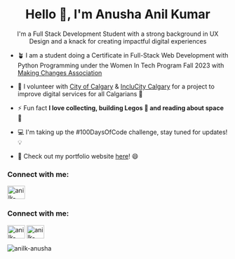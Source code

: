 <h1 align="center">Hello 👋, I'm Anusha Anil Kumar</h1>
<p align="center">I'm a Full Stack Development Student with a strong background in UX Design and a knack for creating impactful digital experiences </p>

- 🪴 I am a student doing a Certificate in Full-Stack Web Development with Python Programming under the Women In Tech Program Fall 2023 with [Making Changes Association](https://www.makingchangesassociation.ca/women-in-technology)

- 🔭 I volunteer with [City of Calgary](https://www.calgary.ca/home.html) & [IncluCity Calgary](https://www.inclucitycalgary.ca/) for a project to improve digital services for all Calgarians 🌻
 
- ⚡ Fun fact **I love collecting, building Legos 🙂 and reading about space 🚀**

- 💻 I'm taking up the #100DaysOfCode challenge, stay tuned for updates! 💡

- 🎯 Check out my portfolio website [here](https://anusha-anilkumar.netlify.app/)! 😄

<h3 align="left">Connect with me:</h3>
<p align="left">
<a href="https://linkedin.com/in/anilk-anusha" target="blank"><img align="center" src="https://raw.githubusercontent.com/rahuldkjain/github-profile-readme-generator/master/src/images/icons/Social/linked-in-alt.svg" alt="anilk-anusha" height="30" width="40" /></a>
</p>

<h3 align="left">Connect with me:</h3>
<p align="left">
<a href="https://dev.to/anilk-anusha" target="blank"><img align="center" src="https://raw.githubusercontent.com/rahuldkjain/github-profile-readme-generator/master/src/images/icons/Social/devto.svg" alt="anilk-anusha" height="30" width="40" /></a>
<a href="https://linkedin.com/in/anilk-anusha" target="blank"><img align="center" src="https://raw.githubusercontent.com/rahuldkjain/github-profile-readme-generator/master/src/images/icons/Social/linked-in-alt.svg" alt="anilk-anusha" height="30" width="40" /></a>
</p>


<p><img align="center" src="https://github-readme-stats.vercel.app/api/top-langs?username=anilk-anusha&show_icons=true&locale=en&layout=compact" alt="anilk-anusha" /></p>
